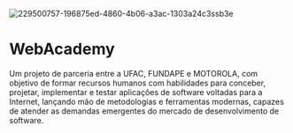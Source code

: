 ![229500757-196875ed-4860-4b06-a3ac-1303a24c3ssb3e](https://github.com/DayanFA/WebAcademy/assets/123272343/82108d4a-6fd4-4a46-b6da-e2343baa0de3)

# WebAcademy

Um projeto de parceria entre a UFAC, FUNDAPE e MOTOROLA, com objetivo de formar recursos humanos com habilidades para conceber, projetar, implementar e testar aplicações de software voltadas para a Internet, lançando mão de metodologias e ferramentas modernas, capazes de atender as demandas emergentes do mercado de desenvolvimento de software.
